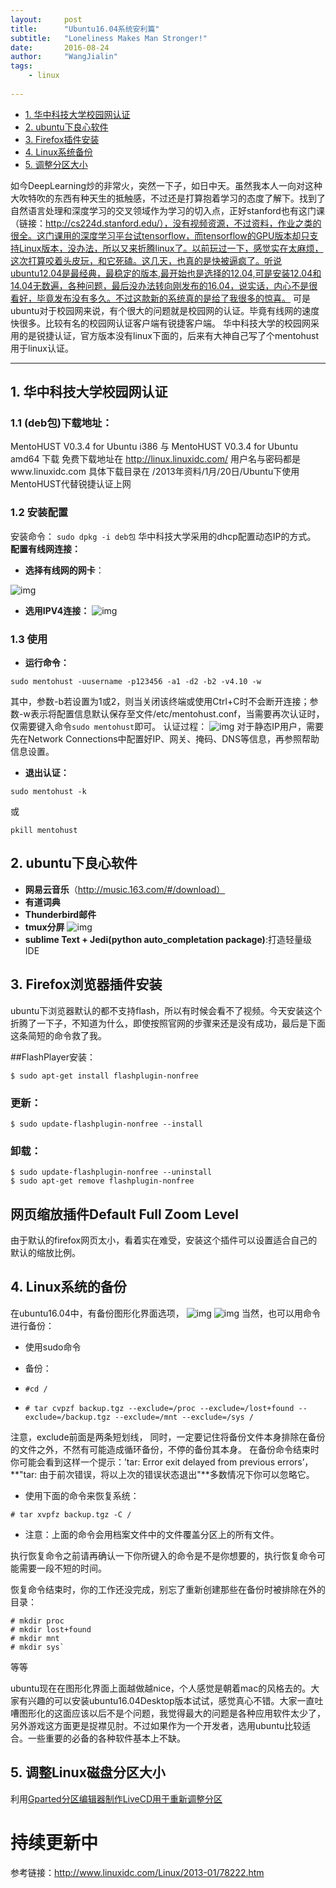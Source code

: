 ```yaml
---
layout:     post
title:      "Ubuntu16.04系统安利篇"
subtitle:   "Loneliness Makes Man Stronger!"
date:       2016-08-24
author:     "WangJialin"
tags:
    - linux
    
---
```

- [1. 华中科技大学校园网认证](#mentohust)
- [2. ubuntu下良心软件](#software)
- [3. Firefox插件安装](#firefox)
- [4. Linux系统备份](#backup)
- [5. 调整分区大小](#adjust_partition)



如今DeepLearning炒的非常火，突然一下子，如日中天。虽然我本人一向对这种大吹特吹的东西有种天生的抵触感，不过还是打算抱着学习的态度了解下。找到了自然语言处理和深度学习的交叉领域作为学习的切入点，正好stanford也有这门课（链接：http://cs224d.stanford.edu/），没有视频资源，不过资料，作业之类的很全。这门课用的深度学习平台试tensorflow，而tensorflow的GPU版本却只支持Linux版本，没办法，所以又来折腾linux了。以前玩过一下，感觉实在太麻烦，这次打算咬着头皮玩，和它死磕。这几天，也真的是快被逼疯了。听说ubuntu12.04是最经典，最稳定的版本,最开始也是选择的12.04,可是安装12.04和14.04无数遍，各种问题，最后没办法转向刚发布的16.04，说实话，内心不是很看好，毕竟发布没有多久。不过这款新的系统真的是给了我很多的惊喜。
可是ubuntu对于校园网来说，有个很大的问题就是校园网的认证。毕竟有线网的速度快很多。比较有名的校园网认证客户端有锐捷客户端。
华中科技大学的校园网采用的是锐捷认证，官方版本没有linux下面的，后来有大神自己写了个mentohust用于linux认证。


----------


<a name="mentohust"></a>

## 1. 华中科技大学校园网认证

### 1.1 (deb包)下载地址：

MentoHUST V0.3.4 for Ubuntu i386  与 MentoHUST V0.3.4 for Ubuntu amd64 下载
免费下载地址在 http://linux.linuxidc.com/
用户名与密码都是www.linuxidc.com
具体下载目录在 /2013年资料/1月/20日/Ubuntu下使用MentoHUST代替锐捷认证上网

### 1.2 安装配置

安装命令： `sudo dpkg -i deb包`
华中科技大学采用的dhcp配置动态IP的方式。
**配置有线网连接：**

 - **选择有线网的网卡**：

![img](/img/2016_latter_half_year/ethernet-device.png)

 - **选用IPV4连接：**
![img](/img/2016_latter_half_year/ipv4_connect.png)

### 1.3 使用

 - **运行命令：**
 
```
sudo mentohust -uusername -p123456 -a1 -d2 -b2 -v4.10 -w
```

其中，参数-b若设置为1或2，则当关闭该终端或使用Ctrl+C时不会断开连接；参数-w表示将配置信息默认保存至文件/etc/mentohust.conf，当需要再次认证时，仅需要键入命令`sudo mentohust`即可。
认证过程：
![img](/img/2016_latter_half_year/mentohust_login.png)
对于静态IP用户，需要先在Network Connections中配置好IP、网关、掩码、DNS等信息，再参照帮助信息设置。
 - **退出认证：**

```
sudo mentohust -k
```

或

```
pkill mentohust
```


<a name="software"></a>

## 2. ubuntu下良心软件

 - **网易云音乐**（http://music.163.com/#/download）
 - **有道词典**
 - **Thunderbird邮件**
 - **tmux分屏**
![img](/img/2016_latter_half_year/tmux.png)
 - **sublime Text + Jedi(python auto_completation package)**:打造轻量级IDE

<a name="firefox"></a>

## 3. Firefox浏览器插件安装

ubuntu下浏览器默认的都不支持flash，所以有时候会看不了视频。今天安装这个折腾了一下子，不知道为什么，即使按照官网的步骤来还是没有成功，最后是下面这条简短的命令救了我。

##FlashPlayer安装：

```
$ sudo apt-get install flashplugin-nonfree
```

### 更新：

```
$ sudo update-flashplugin-nonfree --install
```

### 卸载：

```
$ sudo update-flashplugin-nonfree --uninstall
$ sudo apt-get remove flashplugin-nonfree
```

## 网页缩放插件Default Full Zoom Level

由于默认的firefox网页太小，看着实在难受，安装这个插件可以设置适合自己的默认的缩放比例。

<a name="backup"></a>

## 4. Linux系统的备份

在ubuntu16.04中，有备份图形化界面选项，
![img](/img/2016_latter_half_year/linux_bk.png)
![img](/img/2016_latter_half_year/linux_bk_2.png)
当然，也可以用命令进行备份：


 - 使用sudo命令
 - 备份：

 - `#cd /`
 
 - `# tar cvpzf backup.tgz --exclude=/proc --exclude=/lost+found --exclude=/backup.tgz --exclude=/mnt --exclude=/sys /`

注意，exclude前面是两条短划线， 同时，一定要记住将备份文件本身排除在备份的文件之外，不然有可能造成循环备份，不停的备份其本身。
在备份命令结束时你可能会看到这样一个提示：’tar: Error exit delayed from previous errors’，**"tar: 由于前次错误，将以上次的错误状态退出"**多数情况下你可以忽略它。
 - 使用下面的命令来恢复系统：

```
# tar xvpfz backup.tgz -C /
```

 - 注意：上面的命令会用档案文件中的文件覆盖分区上的所有文件。

执行恢复命令之前请再确认一下你所键入的命令是不是你想要的，执行恢复命令可能需要一段不短的时间。

恢复命令结束时，你的工作还没完成，别忘了重新创建那些在备份时被排除在外的目录：

```
# mkdir proc
# mkdir lost+found
# mkdir mnt
# mkdir sys`
```

等等

ubuntu现在在图形化界面上面越做越nice，个人感觉是朝着mac的风格去的。大家有兴趣的可以安装ubuntu16.04Desktop版本试试，感觉真心不错。大家一直吐嘈图形化的这面应该以后不是个问题，我觉得最大的问题是各种应用软件太少了，另外游戏这方面更是捉襟见肘。不过如果作为一个开发者，选用ubuntu比较适合。一些重要的必备的各种软件基本上不缺。

<a name="adjust_partition"> </a>

## 5. 调整Linux磁盘分区大小

利用[Gparted分区编辑器制作LiveCD用于重新调整分区](http://gparted.org/livecd.php)

# 持续更新中
参考链接：http://www.linuxidc.com/Linux/2013-01/78222.htm

